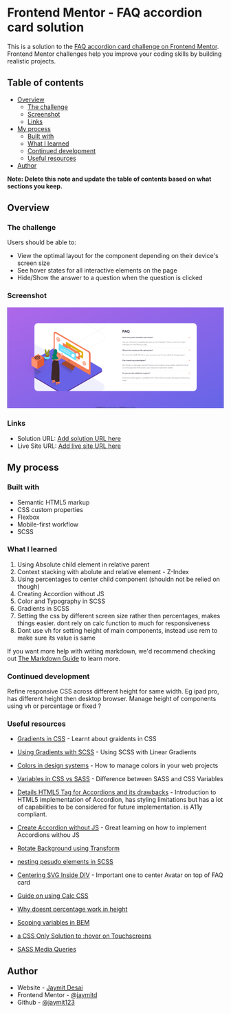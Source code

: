 # Frontend Mentor - FAQ accordion card solution

This is a solution to the [FAQ accordion card challenge on Frontend Mentor](https://www.frontendmentor.io/challenges/faq-accordion-card-XlyjD0Oam). Frontend Mentor challenges help you improve your coding skills by building realistic projects. 

## Table of contents

- [Overview](#overview)
  - [The challenge](#the-challenge)
  - [Screenshot](#screenshot)
  - [Links](#links)
- [My process](#my-process)
  - [Built with](#built-with)
  - [What I learned](#what-i-learned)
  - [Continued development](#continued-development)
  - [Useful resources](#useful-resources)
- [Author](#author)


**Note: Delete this note and update the table of contents based on what sections you keep.**

## Overview

### The challenge

Users should be able to:

- View the optimal layout for the component depending on their device's screen size
- See hover states for all interactive elements on the page
- Hide/Show the answer to a question when the question is clicked

### Screenshot

![](./screenshot.png)


### Links

- Solution URL: [Add solution URL here](https://your-solution-url.com)
- Live Site URL: [Add live site URL here](https://your-live-site-url.com)

## My process

### Built with

- Semantic HTML5 markup
- CSS custom properties
- Flexbox
- Mobile-first workflow
- SCSS



### What I learned

1. Using Absolute child element in relative parent
2. Context stacking with abolute and relative element - Z-Index 
3. Using percentages to center child component (shouldn not be relied on though)
4. Creating Accordion without JS
5. Color and Typography in SCSS
6. Gradients in SCSS
7. Setting the css by different screen size rather then percentages, makes things easier. dont rely on calc function to much for responsiveness
8. Dont use vh for setting height of main components, instead use rem to make sure its value is same


If you want more help with writing markdown, we'd recommend checking out [The Markdown Guide](https://www.markdownguide.org/) to learn more.


### Continued development

Refine responsive CSS across different height for same width. Eg ipad pro, has different height then desktop browser.
Manage height of components using vh or percentage or fixed ?

### Useful resources

- [Gradients in CSS](https://css-tricks.com/css3-gradients/) - Learnt about graidents in CSS
- [Using Gradients with SCSS](https://medium.com/@alvaro.saburido/applying-gradient-trends-in-sass-cf825d70f5fe) - Using SCSS with Linear Gradients
- [Colors in design systems](https://medium.com/codyhouse/create-your-design-system-part-3-colors-798e4729921f) - How to manage colors in your web projects
- [Variables in CSS vs SASS](https://css-tricks.com/difference-between-types-of-css-variables/) - Difference between SASS and CSS Variables
- [Details HTML5 Tag for Accordions and its drawbacks](https://developer.mozilla.org/en-US/docs/Web/HTML/Element/details) - Introduction to HTML5 implementation of Accordion, has styling limitations but has a lot of capabilities to be considered for future implementation. is A11y compliant.
- [Create Accordion without JS](https://stackoverflow.com/questions/13630229/can-i-have-an-onclick-effect-in-css) - Great learning on how to implement Accordions withou JS

- [Rotate Background using Transform](https://www.sitepoint.com/css3-transform-background-image/)
- [nesting pesudo elements in SCSS](https://marksheet.io/sass-nesting.html)
- [Centering SVG Inside DIV](https://stackoverflow.com/questions/41822510/center-an-svg-inside-a-div) - Important one to center Avatar on top of FAQ card
- [Guide on using Calc CSS](https://css-tricks.com/a-complete-guide-to-calc-in-css/)
- [Why doesnt percentage work in height](https://stackoverflow.com/questions/5657964/css-why-doesn-t-percentage-height-work)
- [Scoping variables in BEM](https://css-tricks.com/using-sass-control-scope-bem-naming/)
- [a CSS Only Solution to :hover on Touchscreens](https://dzone.com/articles/finally-a-css-only-solution-to-hover-on-touchscree)
- [SASS Media Queries](https://css-tricks.com/approaches-media-queries-sass/)
## Author

- Website - [Jaymit Desai](https://www.jaymitdesai.com)
- Frontend Mentor - [@jaymitd](https://www.frontendmentor.io/profile/jaymitd)
- Github - [@jaymit123](https://github.com/jaymit123)


